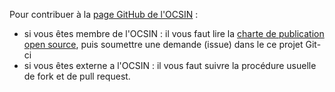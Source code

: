 Pour contribuer à la
[page GitHub de l'OCSIN](https://github.com/republique-et-canton-de-geneve) :
* si vous êtes membre de l'OCSIN :
  il vous faut lire la
  [charte de publication open source](https://github.com/republique-et-canton-de-geneve/strategie-open-source/blob/main/charte_open_source.md),
  puis soumettre une demande (issue) dans le ce projet Git-ci
 * si vous êtes externe a l'OCSIN : il vous faut suivre la procédure usuelle de fork et de pull request.
  

